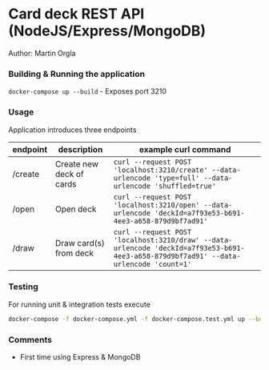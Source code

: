 # Card deck REST API (NodeJS/Express/MongoDB)
Author: Martin Orgla

### Building & Running the application
`docker-compose up --build` - Exposes port 3210

### Usage
Application introduces three endpoints

endpoint | description | example curl command
--- | --- | ---
/create | Create new deck of cards | `curl --request POST 'localhost:3210/create' --data-urlencode 'type=full' --data-urlencode 'shuffled=true'`
/open | Open deck | `curl --request POST 'localhost:3210/open' --data-urlencode 'deckId=a7f93e53-b691-4ee3-a658-879d9bf7ad91'`
/draw | Draw card(s) from deck | `curl --request POST 'localhost:3210/draw' --data-urlencode 'deckId=a7f93e53-b691-4ee3-a658-879d9bf7ad91' --data-urlencode 'count=1'`

### Testing
For running unit & integration tests execute
```bash
docker-compose -f docker-compose.yml -f docker-compose.test.yml up --build --exit-code-from tests
```

### Comments
* First time using Express & MongoDB